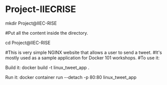 # Project-IIECRISE

mkdir Project@IIEC-RISE

#Put all the content inside the directory.

cd Project@IIEC-RISE

#This is very simple NGINX website that allows a user to send a tweet.
#It's mostly used as a sample application for Docker 101 workshops.
#To use it:

Build it: docker build -t linux_tweet_app .

Run it: docker container run --detach -p 80:80 linux_tweet_app

